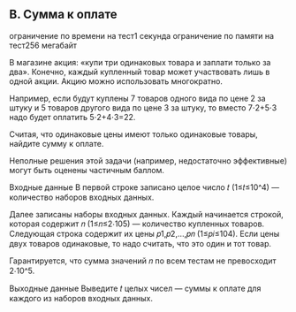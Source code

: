 ## B. Сумма к оплате
ограничение по времени на тест1 секунда
ограничение по памяти на тест256 мегабайт

В магазине акция: «купи три одинаковых товара и заплати только за два». Конечно, каждый купленный товар может участвовать лишь в одной акции. Акцию можно использовать многократно.

Например, если будут куплены 7 товаров одного вида по цене 2 за штуку и 5 товаров другого вида по цене 3 за штуку, то вместо 7⋅2+5⋅3 надо будет оплатить 5⋅2+4⋅3=22.

Считая, что одинаковые цены имеют только одинаковые товары, найдите сумму к оплате.

Неполные решения этой задачи (например, недостаточно эффективные) могут быть оценены частичным баллом.

Входные данные
В первой строке записано целое число 𝑡 (1≤𝑡≤10^4) — количество наборов входных данных.

Далее записаны наборы входных данных. Каждый начинается строкой, которая содержит 𝑛 (1≤𝑛≤2⋅105) — количество купленных товаров. Следующая строка содержит их цены 𝑝1,𝑝2,…,𝑝𝑛 (1≤𝑝𝑖≤104). Если цены двух товаров одинаковые, то надо считать, что это один и тот товар.

Гарантируется, что сумма значений 𝑛 по всем тестам не превосходит 2⋅10^5.

Выходные данные
Выведите 𝑡 целых чисел — суммы к оплате для каждого из наборов входных данных.